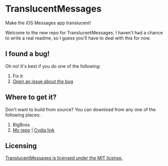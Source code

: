 # TranslucentMessages

Make the iOS Messages app translucent!

Welcome to the new repo for TranslucentMessages. I haven't had a chance to write a real readme, so I guess you'll have to deal with this for now.

## I found a bug!

Oh no! It's best if you do one of the following:

1. Fix it
2. [Open an issue about the bug](/AppleBetas/TranslucentMessages/issues)

## Where to get it?

Don't want to build from source? You can download from any one of the following places:

1. BigBoss
2. [My repo](https://repo.applebetas.co) | [Cydia link](https://cydia.saurik.com/api/share#?source=https://repo.applebetas.co)

## Licensing

[TranslucentMessages is licensed under the MIT license.](/AppleBetas/TranslucentMessages/tree/master/LICENSE)
